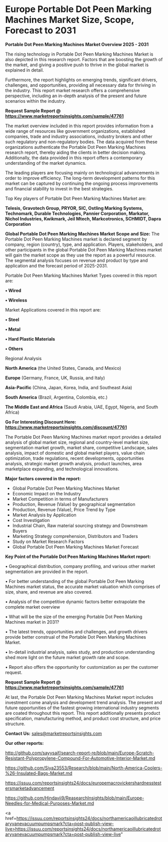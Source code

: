 # Europe Portable Dot Peen Marking Machines Market Size, Scope, Forecast to 2031

<Strong> Portable Dot Peen Marking Machines Market Overview 2025 - 2031</strong>

The rising technology in Portable Dot Peen Marking Machines Market is also depicted in this research report. Factors that are boosting the growth of the market, and giving a positive push to thrive in the global market is explained in detail.

Furthermore, the report highlights on emerging trends, significant drivers, challenges, and opportunities, providing all necessary data for thriving in the industry. This report market research offers a comprehensive perspective, including an in-depth analysis of the present and future scenarios within the industry.

<strong>Request Sample Report @ <a href=https://www.marketreportsinsights.com/sample/47761>https://www.marketreportsinsights.com/sample/47761</a></strong>

The market overview included in this report provides information from a wide range of resources like government organizations, established companies, trade and industry associations, industry brokers and other such regulatory and non-regulatory bodies. The data acquired from these organizations authenticate the Portable Dot Peen Marking Machines research report, thereby aiding the clients in better decision making. Additionally, the data provided in this report offers a contemporary understanding of the market dynamics.

The leading players are focusing mainly on technological advancements in order to improve efficiency. The long-term development patterns for this market can be captured by continuing the ongoing process improvements and financial stability to invest in the best strategies.

Top Key players of Portable Dot Peen Marking Machines Market are:

<strong>Telesis, Gravotech Group, PRYOR, SIC, Ostling Marking Systems, Technomark, Durable Technologies, Pannier Corporation, Markator, Nichol Industries, Kwikmark, Jeil Mtech, Markcotronics, SCHMIDT, Dapra Corporation</strong>

<strong><b>Global Portable Dot Peen Marking Machines Market Scope and Size:</b></strong>
The Portable Dot Peen Marking Machines market is declared segment by company, region (country), type, and application. Players, stakeholders, and other participants in the global Portable Dot Peen Marking Machines market will gain the market scope as they use the report as a powerful resource. The segmental analysis focuses on revenue and product by type and application and the forecast period of 2025-2031.

Portable Dot Peen Marking Machines Market Types covered in this report are:

<strong>•  Wired

•  Wireless</strong>

Market Applications covered in this report are:

<strong>•  Steel

•  Metal

•  Hard Plastic Materials

•  Others</strong> 

Regional Analysis

<strong>North America</strong> (the United States, Canada, and Mexico)

<strong>Europe</strong> (Germany, France, UK, Russia, and Italy)

<strong>Asia-Pacific</strong> (China, Japan, Korea, India, and Southeast Asia)

<strong>South America</strong> (Brazil, Argentina, Colombia, etc.)

<strong>The Middle East and Africa</strong> (Saudi Arabia, UAE, Egypt, Nigeria, and South Africa)

<strong>Go For Interesting Discount Here: <a href=https://www.marketreportsinsights.com/discount/47761>https://www.marketreportsinsights.com/discount/47761</a></strong>

The Portable Dot Peen Marking Machines market report provides a detailed analysis of global market size, regional and country-level market size, segmentation market growth, market share, competitive Landscape, sales analysis, impact of domestic and global market players, value chain optimization, trade regulations, recent developments, opportunities analysis, strategic market growth analysis, product launches, area marketplace expanding, and technological innovations.

<strong><b>Major factors covered in the report:</b></strong>
<ul>
  <li>Global Portable Dot Peen Marking Machines Market </li>
  <li>Economic Impact on the Industry</li>
  <li>Market Competition in terms of Manufacturers</li>
  <li>Production, Revenue (Value) by geographical segmentation</li>
  <li>Production, Revenue (Value), Price Trend by Type</li>
  <li>Market Analysis by Application</li>
  <li>Cost Investigation</li>
  <li>Industrial Chain, Raw material sourcing strategy and Downstream Buyers</li>
  <li>Marketing Strategy comprehension, Distributors and Traders</li>
  <li>Study on Market Research Factors</li>
  <li>Global Portable Dot Peen Marking Machines Market Forecast</li>
</ul>

<strong><b>Key Point of the Portable Dot Peen Marking Machines Market report:</b></strong>

• Geographical distribution, company profiling, and various other market segmentation are provided in the report.

• For better understanding of the global Portable Dot Peen Marking Machines market status, the accurate market valuation which comprises of size, share, and revenue are also covered.

• Analysis of the competitive dynamic factors better extrapolate the complete market overview

• What will be the size of the emerging Portable Dot Peen Marking Machines market in 2031?

• The latest trends, opportunities and challenges, and growth drivers provide better construal of the Portable Dot Peen Marking Machines Market.

• In-detail industrial analysis, sales study, and production understanding shed more light on the future market growth rate and scope.

• Report also offers the opportunity for customization as per the customer request.

<strong>Request Sample Report @ <a href=https://www.marketreportsinsights.com/sample/47761>https://www.marketreportsinsights.com/sample/47761</a></strong>

At last, the Portable Dot Peen Marking Machines Market report includes investment come analysis and development trend analysis. The present and future opportunities of the fastest growing international industry segments are coated throughout this report. This report additionally presents product specification, manufacturing method, and product cost structure, and price structure.

<strong>Contact Us:</strong>
sales@marketreportsinsights.com

<strong>Our other reports:</strong>

<a href=http://github.com/sayysaif/search-report-re/blob/main/Europe-Scratch-Resistant-Polypropylene-Compound-For-Automotive-Interior-Market.md>http://github.com/sayysaif/search-report-re/blob/main/Europe-Scratch-Resistant-Polypropylene-Compound-For-Automotive-Interior-Market.md</a>

<a href=https://github.com/Siya23553/Research/blob/main/North-America-Coolers-%26-Insulated-Bags-Market.md>https://github.com/Siya23553/Research/blob/main/North-America-Coolers-%26-Insulated-Bags-Market.md</a>

<a href=https://issuu.com/reportsinsights24/docs/europemacrovickershardnesstestersmarketadvancement>https://issuu.com/reportsinsights24/docs/europemacrovickershardnesstestersmarketadvancement</a>

<a href=https://github.com/Hindavii9/ReasearchInsights/blob/main/Europe-Needles-for-Medical-Purposes-Market.md>https://github.com/Hindavii9/ReasearchInsights/blob/main/Europe-Needles-for-Medical-Purposes-Market.md</a>

<a href=https://issuu.com/reportsinsights24/docs/northamericaoillubricatedrotaryvanevacuumpumpsmark?cta=post-publish-view-live>https://issuu.com/reportsinsights24/docs/northamericaoillubricatedrotaryvanevacuumpumpsmark?cta=post-publish-view-live</a>"
